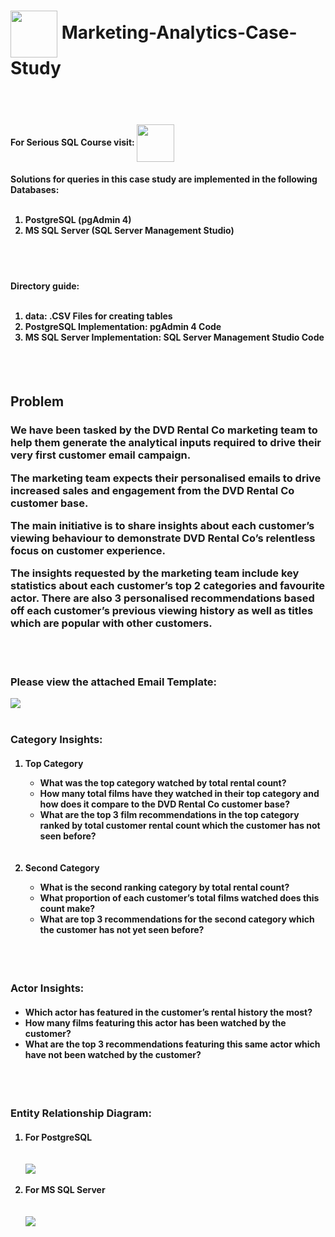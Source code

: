 <h1><img width = "75" height = "75" align = "center" src = https://github.com/user-attachments/assets/b74f8efd-c35a-4512-8fc8-16fba8d6c05b> Marketing-Analytics-Case-Study</h1>
<br></br>
<h4 align = "left">For Serious SQL Course visit:  <a href = "https://www.datawithdanny.com/courses/serious-sql"><img width = 60 height = 60 align = "center" src = https://github.com/user-attachments/assets/6c37b5cc-b73b-4a3f-8227-adc5bbf43e5d></a></h4>

<h4>
  Solutions for queries in this case study are implemented in the following Databases:
  <br></br>
  <ol>
    <li>PostgreSQL (pgAdmin 4)</li>
    <li>MS SQL Server (SQL Server Management Studio)</li>
  </ol>
</h4>

<br></br>

<h4>
  Directory guide:
  <br></br>
  <ol>
    <li>data: .CSV Files for creating tables</li>
    <li>PostgreSQL Implementation: pgAdmin 4 Code</li>
    <li>MS SQL Server Implementation: SQL Server Management Studio Code</li>
  </ol>
</h4>

<br></br>

<h2>Problem</h2>
<h3>We have been tasked by the DVD Rental Co marketing team to help them generate the analytical inputs required to drive their very first customer email campaign.

The marketing team expects their personalised emails to drive increased sales and engagement from the DVD Rental Co customer base.

The main initiative is to share insights about each customer’s viewing behaviour to demonstrate DVD Rental Co’s relentless focus on customer experience.

The insights requested by the marketing team include key statistics about each customer’s top 2 categories and favourite actor. There are also 3 personalised recommendations based off each customer’s previous viewing history as well as titles which are popular with other customers.</h3>
<br></br>
<h3>Please view the attached Email Template:</h3>
<img src = "https://github.com/user-attachments/assets/de2bdd7f-a51d-42a5-ac34-f65f4d1fffb6">
<br></br>
<h3>Category Insights:</h3>
<h4>
<ol>
  <li>Top Category</li>
  <ul>
    <li>What was the top category watched by total rental count?</li>
    <li>How many total films have they watched in their top category and how does it compare to the DVD Rental Co customer base?</li>
    <li>What are the top 3 film recommendations in the top category ranked by total customer rental count which the customer has not seen before?</li>
  </ul>
  <br></br>
  <li>Second Category</li>
  <ul>
    <li>What is the second ranking category by total rental count?</li>
    <li>What proportion of each customer’s total films watched does this count make?</li>
    <li>What are top 3 recommendations for the second category which the customer has not yet seen before?</li>
  </ul>
</ol>
</h4>

<br></br>
<h3>Actor Insights:</h3>
<h4>
  <ul>
    <li>Which actor has featured in the customer’s rental history the most?</li>
    <li>How many films featuring this actor has been watched by the customer?</li>
    <li>What are the top 3 recommendations featuring this same actor which have not been watched by the customer?</li>
  </ul>
</h4>
<br></br>

<h3>Entity Relationship Diagram:</h3>
<h4>
<ol>
  <li>For PostgreSQL</li>
  <br></br>
  <img src = "https://github.com/user-attachments/assets/0a838cb4-daeb-4678-a0b4-776ee3364977">
  <br></br>
  <li>For MS SQL Server</li>
  <br></br>
  <img src = "https://github.com/user-attachments/assets/8662ecdc-ab65-4544-ad4a-a0a8d0b5d502">
</ol>
</h4>
